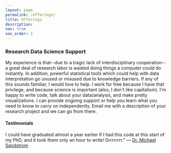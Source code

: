 ```yaml
---
layout: page
permalink: /offerings/
title: Offerings
description: 
nav: true
nav_order: 1
---
```


### Research Data Science Support

My experience is that--due to a tragic lack of interdisciplinary cooperation--a great deal of research labor is wasted doing things a computer could do instantly.  In addition, powerful statistical tools which could help with data interpretation go unused or misused due to knowledge barriers.  If any of this sounds familiar, I would love to help.  I work for free because I have that privilege, and because science is important (also, I don't like capitalism).  I'm happy to write code, talk about your data/analysis, and make pretty visualizations.  I can provide ongoing support or help you learn what you need to know to carry on independently.  Email me with a description of your research project and we can go from there.

#### Testimonials

I could have graduated almost a year earlier if I had this code at this start of my PhD, and it took them only an hour to write! Grrrrrrrr." — <a href="https://emes.unc.edu/people-indiv/michael-sandstrom/">Dr. Michael Sandstrom</a>
